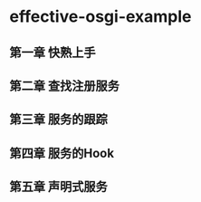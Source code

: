 # effective-osgi-example

## 第一章 快熟上手

## 第二章 查找注册服务
    
## 第三章 服务的跟踪

## 第四章 服务的Hook

## 第五章 声明式服务